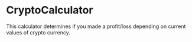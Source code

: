 # CryptoCalculator
This calculator determines if you made a profit/loss depending on current values of crypto currency. 
